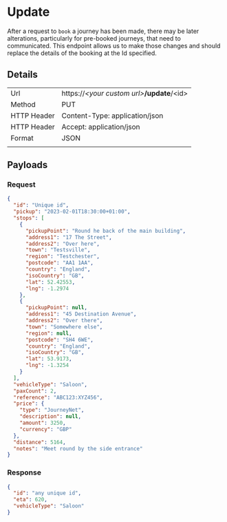 # Update

After a request to `book` a journey has been made, there may be later alterations, particularly for pre-booked journeys, that need to communicated. This endpoint allows us to make those changes and should replace the details of the booking at the Id specified.

## Details

|             |                                                |
| ----------- | ---------------------------------------------- |
| Url         | https://_\<your custom url\>_**/update**/\<id> |
| Method      | PUT                                            |
| HTTP Header | Content-Type: application/json                 |
| HTTP Header | Accept: application/json                       |
| Format      | JSON                                           |
|             |                                                |

## Payloads

### Request

```json
{
  "id": "Unique id",
  "pickup": "2023-02-01T18:30:00+01:00",
  "stops": [
    {
      "pickupPoint": "Round he back of the main building",
      "address1": "17 The Street",
      "address2": "Over here",
      "town": "Testsville",
      "region": "Testchester",
      "postcode": "AA1 1AA",
      "country": "England",
      "isoCountry": "GB",
      "lat": 52.42553,
      "lng": -1.2974
    },
    {
      "pickupPoint": null,
      "address1": "45 Destination Avenue",
      "address2": "Over there",
      "town": "Somewhere else",
      "region": null,
      "postcode": "SH4 6WE",
      "country": "England",
      "isoCountry": "GB",
      "lat": 53.9173,
      "lng": -1.3254
    }
  ],
  "vehicleType": "Saloon",
  "paxCount": 2,
  "reference": "ABC123:XYZ456",
  "price": {
    "type": "JourneyNet",
    "description": null,
    "amount": 3250,
    "currency": "GBP"
  },
  "distance": 5164,
  "notes": "Meet round by the side entrance"
}
```

### Response

```json
{
  "id": "any unique id",
  "eta": 620,
  "vehicleType": "Saloon"
}
```
